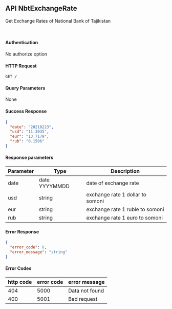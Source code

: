 ## API NbtExchangeRate

Get Exchange Rates of National Bank of Tajikistan

<br/>

#### Authentication
No authorize option

#### HTTP Request

`GET /`

#### Query Parameters
None

#### Success Response

```json
{
  "date": "20210223",
  "usd": "11.3035",
  "eur": "13.7179",
  "rub": "0.1506"
}
```
    
#### Response parameters
Parameter | Type | Description 
:---------- | ----- | ------------
date | date YYYYMMDD | date of exchange rate
usd | string | exchange rate 1 dollar to somoni
eur | string | exchange rate 1 ruble to somoni
rub | string | exchange rate 1 euro to somoni
 
 
#### Error Response

```json
{
  "error_code": 0,
  "error_message": "string" 
}
```

#### Error Codes

 http code | error code | error message 
---------- | ----- | ------------
404 | 5000 | Data not found
400 | 5001 | Bad request
